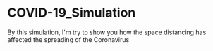 # COVID-19_Simulation
By this simulation, I'm try to show you how the space distancing has affected the spreading of the Coronavirus
